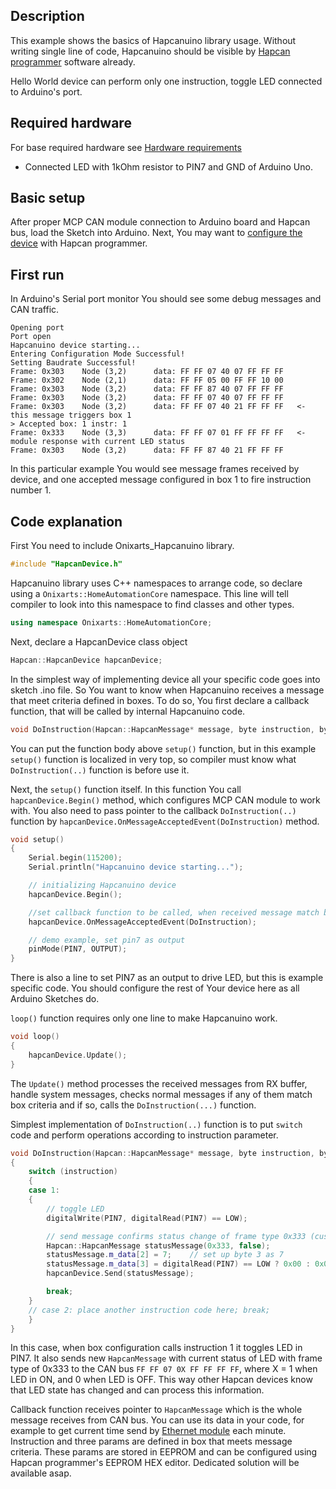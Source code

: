 ## Description
This example shows the basics of Hapcanuino library usage. Without writing single line of code, Hapcanuino should be visible by [Hapcan programmer](http://hapcan.com/software/hap/) software already.

Hello World device can perform only one instruction, toggle LED connected to Arduino's port.

## Required hardware
For base required hardware see [Hardware requirements](https://github.com/Onixarts/Hapcanuino/wiki/Hardware-requirements)

- Connected LED with 1kOhm resistor to PIN7 and GND of Arduino Uno.

## Basic setup
After proper MCP CAN module connection to Arduino board and Hapcan bus, load the Sketch into Arduino.
Next, You may want to [configure the device](https://github.com/Onixarts/Hapcanuino/wiki/Configuring-device) with Hapcan programmer.

## First run
In Arduino's Serial port monitor You should see some debug messages and CAN traffic. 
```
Opening port
Port open
Hapcanuino device starting...
Entering Configuration Mode Successful!
Setting Baudrate Successful!
Frame: 0x303  	Node (3,2)		data: FF FF 07 40 07 FF FF FF 
Frame: 0x302  	Node (2,1)		data: FF FF 05 00 FF FF 10 00 
Frame: 0x303  	Node (3,2)		data: FF FF 87 40 07 FF FF FF 
Frame: 0x303  	Node (3,2)		data: FF FF 07 40 07 FF FF FF 
Frame: 0x303  	Node (3,2)		data: FF FF 07 40 21 FF FF FF   <- this message triggers box 1
> Accepted box: 1 instr: 1
Frame: 0x333  	Node (3,3)		data: FF FF 07 01 FF FF FF FF   <- module response with current LED status
Frame: 0x303  	Node (3,2)		data: FF FF 87 40 21 FF FF FF 
```
In this particular example You would see message frames received by device, and one accepted message configured in box 1 to fire instruction number 1.

## Code explanation

First You need to include Onixarts_Hapcanuino library.
```C++
#include "HapcanDevice.h"
```
Hapcanuino library uses C++ namespaces to arrange code, so declare using a `Onixarts::HomeAutomationCore` namespace. This line will tell compiler to look into this namespace to find classes and other types.
```C++
using namespace Onixarts::HomeAutomationCore;
```
Next, declare a HapcanDevice class object
```C++
Hapcan::HapcanDevice hapcanDevice;
```
In the simplest way of implementing device all your specific code goes into sketch .ino file. So You want to know when Hapcanuino receives a message that meet criteria defined in boxes. To do so, You first declare a callback function, that will be called by internal Hapcanuino code.
```C++
void DoInstruction(Hapcan::HapcanMessage* message, byte instruction, byte param1, byte param2, byte param3);
```
You can put the function body above `setup()` function, but in this example `setup()` function is localized in very top, so compiler must know what `DoInstruction(..)` function is before use it.

Next, the `setup()` function itself. In this function You call `hapcanDevice.Begin()` method, which configures MCP CAN module to work with. You also need to pass pointer to the callback `DoInstruction(..)` function by `hapcanDevice.OnMessageAcceptedEvent(DoInstruction)` method.
```C++
void setup()
{
	Serial.begin(115200);
	Serial.println("Hapcanuino device starting...");

	// initializing Hapcanuino device
	hapcanDevice.Begin();

	//set callback function to be called, when received message match box criteria
	hapcanDevice.OnMessageAcceptedEvent(DoInstruction);

	// demo example, set pin7 as output
	pinMode(PIN7, OUTPUT);
}
```
There is also a line to set PIN7 as an output to drive LED, but this is example specific code. You should configure the rest of Your device here as all Arduino Sketches do.

`loop()` function requires only one line to make Hapcanuino work.
```C++
void loop()
{
	hapcanDevice.Update();
}
```
The `Update()` method processes the received messages from RX buffer, handle system messages, checks normal messages if any of them match box criteria and if so, calls the `DoInstruction(...)` function.

Simplest implementation of `DoInstruction(..)` function is to put `switch` code and perform operations according to instruction parameter.
```C++
void DoInstruction(Hapcan::HapcanMessage* message, byte instruction, byte param1, byte param2, byte param3)
{
	switch (instruction)
	{
	case 1: 
	{
		// toggle LED
		digitalWrite(PIN7, digitalRead(PIN7) == LOW);

		// send message confirms status change of frame type 0x333 (custom)
		Hapcan::HapcanMessage statusMessage(0x333, false);
		statusMessage.m_data[2] = 7;	// set up byte 3 as 7
		statusMessage.m_data[3] = digitalRead(PIN7) == LOW ? 0x00 : 0x01; // set byte 4 to 0 = LED OFF, 1 = LED ON
		hapcanDevice.Send(statusMessage);

		break;
	}
	// case 2: place another instruction code here; break;
	}
}
```
In this case, when box configuration calls instruction 1 it toggles LED in PIN7. It also sends new `HapcanMessage` with current status of LED with frame type of 0x333 to the CAN bus `FF FF 07 0X FF FF FF FF`, where X = 1 when LED in ON, and 0 when LED is OFF. This way other Hapcan devices know that LED state has changed and can process this information.

Callback function receives pointer to `HapcanMessage` which is the whole message receives from CAN bus. You can use its data in your code, for example to get current time send by [Ethernet module](http://hapcan.com/devices/universal/univ_3/univ_3-102-0-x/index.htm) each minute.
Instruction and three params are defined in box that meets message criteria. These params are stored in EEPROM and can be configured using Hapcan programmer's EEPROM HEX editor. Dedicated solution will be available asap.